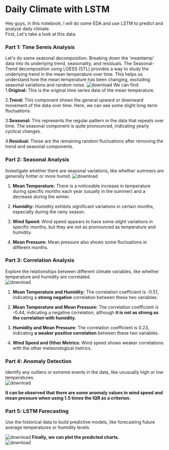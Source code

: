 # Daily Climate with LSTM
Hey guys, in this notebook, I will do some EDA and use LSTM to predict and analyze daily climate.  
First, Let's take a look at this data. 

### Part 1: Time Sereis Analysis
Let's do some seasonal decomposition. Breaking down the 'meantemp' data into its underlying trend, seasonality, and residuals. The Seasonal-Trend decomposition using LOESS (STL) provides a way to study the underlying trend in the mean temperature over time. This helps us understand how the mean temperature has been changing, excluding seasonal variations and random noise.
![download](https://github.com/Elvis-YAL/Daily_Climate-LSTM/assets/40426433/bac81ba1-e393-4927-ab07-1078a5dd139e)
We can find:  
1.**Original:** This is the original time series data of the mean temperature.  

2.**Trend:** This component shows the general upward or downward movement of the data over time. Here, we can see some slight long-term fluctuations.  

3.**Seasonal:** This represents the regular pattern in the data that repeats over time. The seasonal component is quite pronounced, indicating yearly cyclical changes.  

4.**Residual:** These are the remaining random fluctuations after removing the trend and seasonal components.   

### Part 2: Seasonal Analysis 
Investigate whether there are seasonal variations, like whether summers are generally hotter or more humid.
![download](https://github.com/Elvis-YAL/Daily_Climate-LSTM/assets/40426433/2eaf0af1-e9cc-4e3e-a0f3-dcf383e2a8c1)

1. **Mean Temperature:** There is a noticeable increase in temperature during specific months each year (usually in the summer) and a decrease during the winter.

2. **Humidity:** Humidity exhibits significant variations in certain months, especially during the rainy season.

3. **Wind Speed:** Wind speed appears to have some slight variations in specific months, but they are not as pronounced as temperature and humidity.

4. **Mean Pressure:** Mean pressure also shows some fluctuations in different months.

### Part 3: Correlation Analysis  
Explore the relationships between different climate variables, like whether temperature and humidity are correlated.  
![download](https://github.com/Elvis-YAL/Daily_Climate-LSTM/assets/40426433/377cd157-e245-44d3-bdde-dc77ea1fe06d)

1. **Mean Temperature and Humidity:** The correlation coefficient is -0.51, indicating a **strong negative** correlation between these two variables.

2. **Mean Temperature and Mean Pressure:** The correlation coefficient is -0.44, indicating a negative correlation, although **it is not as strong as the correlation with humidity.**

3. **Humidity and Mean Pressure:** The correlation coefficient is 0.23, indicating **a weaker positive correlation** between these two variables.

4. **Wind Speed and Other Metrics:** Wind speed shows weaker correlations with the other meteorological metrics.

### Part 4: Anomaly Detection
Identify any outliers or extreme events in the data, like unusually high or low temperatures.  
![download](https://github.com/Elvis-YAL/Daily_Climate-LSTM/assets/40426433/98c702f8-a016-4589-af67-17a5def88cc8)

**It can be observed that there are some anomaly values in wind speed and mean pressure when using 1.5 times the IQR as a criterion.**  

### Part 5: LSTM Forecasting  
Use the historical data to build predictive models, like forecasting future average temperatures or humidity levels.  

![download](https://github.com/Elvis-YAL/Daily_Climate-LSTM/assets/40426433/0ca6ada6-34f8-4494-9c8b-f077bf16e8e7)
**Finally, we can plot the predicted charts.**  
![download](https://github.com/Elvis-YAL/Daily_Climate-LSTM/assets/40426433/100b0056-428e-4b37-a70e-11bebccc11b3)


